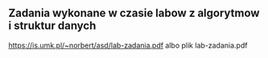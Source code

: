 ## Zadania wykonane w czasie labow z algorytmow i struktur danych

https://is.umk.pl/~norbert/asd/lab-zadania.pdf albo plik lab-zadania.pdf
